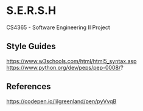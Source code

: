 # S.E.R.S.H
CS4365 - Software Engineering II Project


## Style Guides

https://www.w3schools.com/html/html5_syntax.asp
https://www.python.org/dev/peps/pep-0008/?

## References
https://codepen.io/lilgreenland/pen/pyVvqB
